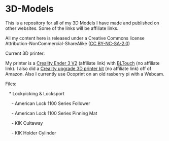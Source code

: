 # 3D-Models
This is a repository for all of my 3D Models I have made and published on other websites. Some of the links will be affiliate links.

All my content here is released under a Creative Commons license Attribution-NonCommercial-ShareAlike ([CC BY-NC-SA-2.0](https://creativecommons.org/licenses/by-nc-sa/2.0/))

Current 3D printer:

My printer is a [Creality Ender 3 V2](https://www.banggood.com/Creality-3D-Ender-3-V2-Upgraded-3D-Printer-Kit-220x220x250mm-Printing-Size-TMC2208-or-Ultra-silent-32-bit-Mainboard-or-Carborundum-Glass-Platform-or-Mean-Well-Power-Supply-or-New-UI-4_3inch-Color-Screen-p-1661657.html?p=RD152133670907202110&custlinkid=1676961) (affiliate link) with [BLTouch](https://www.amazon.com/ANTCLABS-BLTouch-Leveling-Premium-Extension/dp/B07FR2LLZP/ref=sr_1_21?dchild=1&keywords=bl%2Btouch%2Bkit&qid=1634353260&sr=8-21&th=1) (no affiliate link). I also did a [Creality upgrade 3D printer kit](https://www.amazon.com/dp/B08L3HB4L6?psc=1&ref=ppx_yo2_dt_b_product_details) (no affiliate link) off of Amazon. Also I currently use Ocoprint on an old rasberry pi with a Webcam.


Files:

&nbsp;&nbsp; * Lockpicking & Locksport

&nbsp;&nbsp;&nbsp;&nbsp; - American Lock 1100 Series Follower

&nbsp;&nbsp;&nbsp;&nbsp; - American Lock 1100 Series Pinning Mat

&nbsp;&nbsp;&nbsp;&nbsp; - KIK Cultaway

&nbsp;&nbsp;&nbsp;&nbsp; - KIK Holder Cylinder
